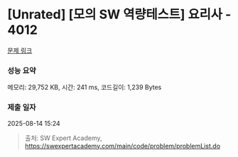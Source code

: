 # [Unrated] [모의 SW 역량테스트] 요리사 - 4012 

[문제 링크](https://swexpertacademy.com/main/code/problem/problemDetail.do?contestProbId=AWIeUtVakTMDFAVH) 

### 성능 요약

메모리: 29,752 KB, 시간: 241 ms, 코드길이: 1,239 Bytes

### 제출 일자

2025-08-14 15:24



> 출처: SW Expert Academy, https://swexpertacademy.com/main/code/problem/problemList.do
